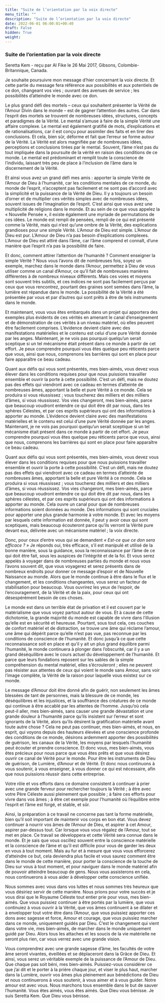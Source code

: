 ```yaml
---
title: "Suite de l’orientation par la voix directe"
menu_title: ""
description: "Suite de l’orientation par la voix directe"
date: 2022-06-01 06:00:01+00:40
draft: False
hidden: True
weight:
---
```

### Suite de l’orientation par la voix directe

Seretta Kem - reçu par Al Fike le 26 Mai 2017, Gibsons, Colombie-Britannique, Canada.

Je souhaite poursuivre mon message d’hier concernant la voix directe. Et cette partie du message fera référence aux possibilités et aux potentiels de ce don, changeant vos vies ; ouvrant des avenues de service ; les possibilités d’atteindre le monde avec ce don.

Le plus grand défi des mortels – ceux qui souhaitent présenter la Vérité de l’Amour Divin dans le monde – est de gagner l’attention des autres. Car dans l’esprit des mortels se trouvent de nombreuses idées, structures, concepts et paradigmes de la Vérité. Le mental s’amuse à faire de la simple Vérité une affaire complexe. Le mental est également gratifié de mots, d’explications et de rationalisations, car il est conçu pour assimiler des faits et en tirer des conclusions. Et cela, bien sûr, déforme et fait que l’erreur se forme autour de la Vérité. La Vérité est alors magnifiée par de nombreuses idées, perceptions et conclusions tirées par le mental. Souvent, l’âme n’est pas du tout impliquée dans la poursuite de la vérité en raison des conditions de ce monde. Le mental est prédominant et remplit toute la conscience de l’individu, laissant très peu de place à l’inclusion de l’âme dans le discernement de la Vérité.

Et ainsi vous avez un grand défi mes amis : apporter la simple Vérité de l’Amour de Dieu à l’humanité, car les conditions mentales de ce monde, du monde de l’esprit, n’acceptent pas facilement et ne sont pas d’accord avec la simplicité et la puissance de la Vérité de Dieu. Il y a toujours un besoin d’orner et de multiplier ces vérités simples avec de nombreuses idées, souvent issues de l’imagination de l’esprit. C’est ainsi que vous avez une multiplicité de religions dans le monde. Et au sein de ce que vous appelez la « Nouvelle Pensée », il existe également une myriade de permutations de ces idées. Le monde est rempli de pensées, rempli de ce qui est présenté comme la Vérité, mais qui n’est qu’une ombre de la Vérité, des explications grandioses pour une simple Vérité. L’Amour de Dieu est simple. L’Amour de Dieu est pur. L’Amour de Dieu n’a pas besoin d’explications complexes. L’Amour de Dieu est attiré dans l’âme, car l’âme comprend et connaît, d’une manière que l’esprit n’a pas la possibilité de faire.

Et donc, comment attirer l’attention de l’humanité ? Comment enseigner la simple Vérité ? Nous vous l’avons dit de nombreuses fois, soyez un exemple, marchez dans le monde dans l’Amour, permettez à Dieu de vous utiliser comme un canal d’Amour, ce qu’il fait de nombreuses manières différentes à de nombreux niveaux différents. Mais ces voies et moyens sont souvent très subtils, et ces indices ne sont pas facilement perçus par ceux que vous rencontrez, pourtant des graines sont semées dans l’âme, la lumière est répandue dans le monde. La possibilité de la Vérité a été présentée par vous et par d’autres qui sont prêts à être de tels instruments dans le monde.

Et maintenant, vous vous êtes embarqués dans un projet qui apportera des exemples plus évidents de ces vérités en amenant le canal d’enseignement et de démonstration de ces vérités à un niveau matériel, où elles peuvent être facilement comprises. L’évidence devient claire avec des manifestations matérielles et le contenu est celui d’une pure Vérité donnée par les anges. Maintenant, je ne vois pas pourquoi quelqu’un serait sceptique si un tel mécanisme était présent dans ce monde à partir de cet effort. Je peux comprendre pourquoi vous êtes quelque peu réticents parce que vous, ainsi que nous, comprenons les barrières qui sont en place pour faire apparaître ce beau cadeau.

Quant aux défis qui vous sont présentés, mes bien-aimés, vous devez vous élever dans les conditions requises pour que nous puissions travailler ensemble et ouvrir la porte à cette possibilité. C’est un défi, mais ne doutez pas des effets qui viendront avec ce cadeau en termes d’atteinte de nombreuses âmes, apportant la belle et pure Vérité à ce monde. Cela se produira si vous réussissez ; vous toucherez des milliers et des milliers d’âmes, si vous réussissez. Vos vies changeront, mes bien-aimés, parce que beaucoup voudront entendre ce qui doit être dit par nous, dans les sphères Célestes, et par ces esprits supérieurs qui ont des informations à apporter au monde. L’évidence devient claire avec des manifestations matérielles et le contenu est celui d’une pure Vérité donnée par les anges. Maintenant, je ne vois pas pourquoi quelqu’un serait sceptique si un tel mécanisme était présent dans ce monde à partir de cet effort. Je peux comprendre pourquoi vous êtes quelque peu réticents parce que vous, ainsi que nous, comprenons les barrières qui sont en place pour faire apparaître ce beau cadeau.

Quant aux défis qui vous sont présentés, mes bien-aimés, vous devez vous élever dans les conditions requises pour que nous puissions travailler ensemble et ouvrir la porte à cette possibilité. C’est un défi, mais ne doutez pas des effets qui viendront avec ce cadeau en termes d’atteinte de nombreuses âmes, apportant la belle et pure Vérité à ce monde. Cela se produira si vous réussissez ; vous toucherez des milliers et des milliers d’âmes, si vous réussissez. Vos vies changeront, mes bien-aimés, parce que beaucoup voudront entendre ce qui doit être dit par nous, dans les sphères célestes, et par ces esprits supérieurs qui ont des informations à apporter au monde. Cela ouvre un canal pour que de nombreuses informations soient données au monde. Des informations qui sont cruciales pour apporter une plus grande harmonie à votre monde. Et avec les moyens par lesquels cette information est donnée, il peut y avoir ceux qui sont sceptiques, mais beaucoup écouteront parce qu’ils verront la Vérité pure devant eux, délivrée avec un mécanisme matériel ; la voix directe.

Donc, pour ceux d’entre vous qui se demandent *« Est-ce que ce don sera efficace ? »* Je réponds oui, très efficace, s’il est manipulé et utilisé de la bonne manière, sous la guidance, sous la reconnaissance par l’âme de ce qui doit être fait, sous les auspices de l’intégrité et de la foi. Et vous serez appelés à voyager dans de nombreuses parties du monde et nous vous l’avons souvent dit, que vous voyagerez et serez présents dans de nombreux endroits pour donner ce message d’espoir et de Nouvelle Naissance au monde. Alors que le monde continue à être dans le flux et le changement, et les conditions changeantes, vous serez un facteur de stabilisation pour beaucoup. Vous ouvrirez les yeux de l’espoir, de l’encouragement, de la Vérité et de la paix, pour ceux qui ont désespérément besoin de ces choses.

Le monde est dans un terrible état de privation et il est couvert par le matérialisme que vous voyez partout autour de vous. Et à cause de cette dichotomie, la grande majorité du monde est capable de vivre dans l’illusion qu’elle est en sécurité et heureuse. Pourtant, sous tout cela, ces couches de confort matériel et de distraction, se trouve une âme qui réclame l’amour, une âme qui dépérit parce qu’elle n’est pas vue, pas reconnue par les conditions de conscience de l’humanité. Et donc jusqu’à ce que cette reconnaissance soit en place et qu’il y ait un plus grand équilibre parmi l’humanité, le monde continuera à plonger dans l’obscurité, car il y a un grand déséquilibre avec le cours actuel du développement de l’humanité. Et parce que leurs fondations reposent sur les sables de la simple compréhension du mental matériel, elles s’écrouleront ; elles ne peuvent pas résister aux attentes de ceux qui voient le monde sans Amour, sans voir l’image complète, la Vérité de la raison pour laquelle vous existez sur ce monde.

Le message d’Amour doit être donné afin de guérir, non seulement les âmes blessées de tant de personnes, mais la blessure de ce monde, les déséquilibres et les injustices, et la souffrance des créatures de ce monde qui continue à être accablé par les attentes de l’homme. Jusqu’où cela peut-il aller, mes bien-aimés, sans causer une grande dévastation et une grande douleur à l’humanité parce qu’ils insistent sur l’erreur et sont ignorants de la Vérité, alors qu’ils désirent la gratification matérielle avant toute autre chose ? Cela ne peut pas continuer, mes bien-aimés, et nous, en esprit, qui voyons depuis des hauteurs élevées et une conscience profonde des conditions de ce monde, désirons ardemment apporter des possibilités de guérison, les canaux de la Vérité, les moyens par lesquels l’humanité peut écouter et prendre conscience. Et donc vous, mes bien-aimés, vous êtes précieux pour nous parce que vous êtes prêts et que vous désirez ouvrir ce canal de Vérité pour le monde. Pour être les instruments de Dieu de guérison, de Lumière, d’Amour et de Vérité. Et donc nous continuons à vous soutenir, à vous enseigner, à vous donner ce qui est nécessaire, afin que nous puissions réussir dans cette entreprise.

Votre rôle et vos efforts dans ce domaine consistent à continuer à prier avec une grande ferveur pour rechercher toujours la Vérité ; à être avec votre Père Céleste aussi pleinement que possible ; à faire ces efforts pour vivre dans vos âmes ; à être cet exemple pour l’humanité où l’équilibre entre l’esprit et l’âme est forgé, et stable, et sûr.

Ainsi, la préparation à ce travail ne concerne pas tant la forme matérielle, bien qu’il soit important de maintenir vos corps en bon état. Vous devez continuer à nourrir vos âmes de l’Amour de Dieu, et aspirer à cet Amour, aspirer par-dessus tout. Car lorsque vous vous régalez de l’Amour, tout se met en place. Ce travail se développera et cette Vérité sera connue dans le monde. Et je sais que vous oscillez souvent entre la conscience matérielle et la conscience de l’âme et qu’il est difficile pour vous de garder les deux en vous à tout moment. Mais au fur et à mesure que vous vous efforcerez d’atteindre ce but, cela deviendra plus facile et vous saurez comment être dans le monde de cette manière, pour porter la conscience de la touche de Dieu sur vous à tout moment, et pour naviguer dans le monde matériel afin de pouvoir atteindre beaucoup de gens. Nous vous assisterons en cela, nous continuerons à vous aider à développer cette conscience unifiée.

Nous sommes avec vous dans vos luttes et nous sommes très heureux que vous désiriez servir de cette manière. Nous prions pour votre succès et je vous dirai que le Royaume Céleste tout entier prie pour vous, mes bien-aimés. Que vous puissiez continuer à être portés par la lumière, que vous continuiez à vous ouvrir à la Vérité, que vos âmes continuent à se dilater et à envelopper tout votre être dans l’Amour, que vous puissiez apporter ces dons avec sagesse et force, Amour et courage, que vous puissiez marcher dans ce monde, uniquement guidés par Dieu. C’est le changement qui vient dans votre vie, mes bien-aimés, de marcher dans le monde uniquement guidé par Dieu. Alors tous les attaches et les soucis de la vie matérielle ne seront plus rien, car vous verrez avec une grande vision.

Vous comprendrez avec une grande sagesse d’âme, les facultés de votre âme seront vivantes, éveillées et se déplaceront dans la Grâce de Dieu. Et ainsi, vous serez un véritable exemple de la puissance de l’Amour de Dieu. Que chaque pas soit béni, mes bien-aimés. Puissiez-vous considérer ce que j’ai dit et le porter à la prière chaque jour, et viser le plus haut, marcher dans la Lumière, ouvrir vos âmes plus pleinement aux bénédictions de Dieu et nous continuerons à vous soutenir, à vous aimer et à vous guider. Notre amour est avec vous. Nous marchons tous ensemble dans le but de sauver l’humanité. Vous êtes aimés, vous êtes aimés. Que Dieu vous bénisse. Je suis Seretta Kem. Que Dieu vous bénisse.
